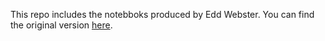 This repo includes the notebboks produced by Edd Webster. You can find the original version [here](https://github.com/eddwebster/football_analytics).